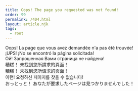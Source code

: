 ```yaml
---
title: Oops! The page you requested was not found!
order: 99
permalink: /404.html
layout: article.njk
tags:
  - root
---
```


Oops! La page que vous avez demandée n'a pas été trouvée!  
¡UPS! ¡No se encontró la página solicitada!  
Ой! Запрошенная Вами страница не найдена!  
糟糕！ 未找到您所請求的頁面！  
糟糕！ 未找到您所请求的页面！  
이런! 요청하신 페이지를 찾을 수 없습니다!  
おっとっと！ あなたが要求したページは見つかりませんでした！
